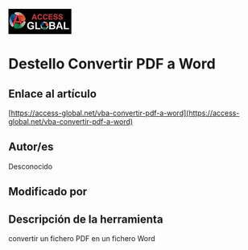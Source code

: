 ﻿![Access-global](/blob/main/Images/Logo1.png)
# Destello Convertir PDF a Word
## Enlace al artículo
[https://access-global.net/vba-convertir-pdf-a-word](https://access-global.net/vba-convertir-pdf-a-word)
## Autor/es
Desconocido
## Modificado por

## Descripción de la herramienta
convertir un fichero PDF en un fichero Word


